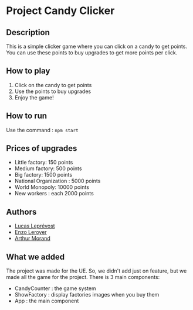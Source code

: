 # Project Candy Clicker

## Description
This is a simple clicker game where you can click on a candy to get points. You can use these points to buy upgrades to get more points per click.

## How to play
1. Click on the candy to get points
2. Use the points to buy upgrades
3. Enjoy the game!

## How to run
Use the command :
`npm start`

## Prices of upgrades
- Little factory: 150 points
- Medium factory: 500 points
- Big factory: 1500 points
- National Organization : 5000 points
- World Monopoly: 10000 points
- New workers : each 2000 points

## Authors
- [Lucas Leprévost](https://github.com/St-Hades)
- [Enzo Leroyer](https://github.com/enzoley)
- [Arthur Morand](https://github.com/arthurMorand)

## What we added
The project was made for the UE. So, we didn't add just on feature, but we made all the game for the project.
There is 3 main components:
- CandyCounter : the game system
- ShowFactory : display factories images when you buy them
- App : the main component
